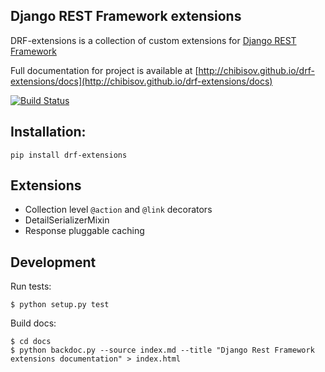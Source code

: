 ## Django REST Framework extensions

DRF-extensions is a collection of custom extensions for [Django REST Framework](https://github.com/tomchristie/django-rest-framework)

Full documentation for project is available at [http://chibisov.github.io/drf-extensions/docs](http://chibisov.github.io/drf-extensions/docs)

[![Build Status](https://travis-ci.org/chibisov/drf-extensions.png?branch=master)](https://travis-ci.org/chibisov/drf-extensions)

## Installation:

    pip install drf-extensions

## Extensions

* Collection level `@action` and `@link` decorators
* DetailSerializerMixin
* Response pluggable caching

## Development

Run tests:

    $ python setup.py test

Build docs:

    $ cd docs
    $ python backdoc.py --source index.md --title "Django Rest Framework extensions documentation" > index.html